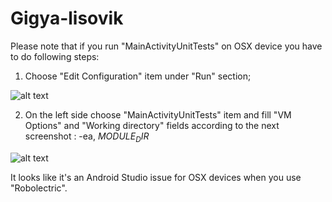 # Gigya-lisovik

Please note that if you run "MainActivityUnitTests" on OSX device you have to do following steps:

1. Choose "Edit Configuration" item under "Run" section;

![alt text](https://preview.ibb.co/nsttya/Screen_Shot_2017_09_03_at_11_51_43_AM.png)

2. On the left side choose "MainActivityUnitTests" item and fill "VM Options" and "Working directory" fields according to the next screenshot
: -ea, $MODULE_DIR$

![alt text](https://preview.ibb.co/eP8Xrv/Screen_Shot_2017_09_03_at_11_52_19_AM.png)

It looks like it's an Android Studio issue for OSX devices when you use "Robolectric".

